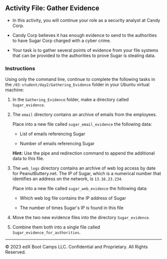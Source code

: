 ## Activity File: Gather Evidence
 
- In this activity, you will continue your role as a security analyst at Candy Corp. 

- Candy Corp believes it has enough evidence to send to the authorities to have Sugar Corp charged with a cyber crime. 

- Your task is to gather several points of evidence from your file systems that can be provided to the authorities to prove Sugar is stealing data.

### Instructions

Using only the command line, continue to complete the following tasks in the `/03-student/day2/Gathering_Evidence` folder in your Ubuntu virtual machine:

1.  In the `Gathering_Evidence` folder, make a directory called `Sugar_evidence`.

2. The `email` directory contains an archive of emails from the employees.

   Place into a new file called `sugar_email_evidence` the following data:

   - List of emails referencing Sugar

   - Number of emails referencing Sugar
  
    **Hint:** Use the pipe and redirection command to append the additional data to this file.
    
 3. The `web_logs` directory contains an archive of web log access by date for PeanutButtery.net. The IP of Sugar, which is a numerical number that identifies an address on the network, is `13.16.23.234`.

    Place into a new file called `sugar_web_evidence` the following data:
    
      - Which web log file contains the IP address of Sugar

      - The number of times Sugar's IP is found in this file
    
4. Move the two new evidence files into the directory `Sugar_evidence`.
   
5.  Combine them both into a single file called `Sugar_evidence_for_authorities`.

---

&copy; 2023 edX Boot Camps LLC. Confidential and Proprietary. All Rights Reserved.
